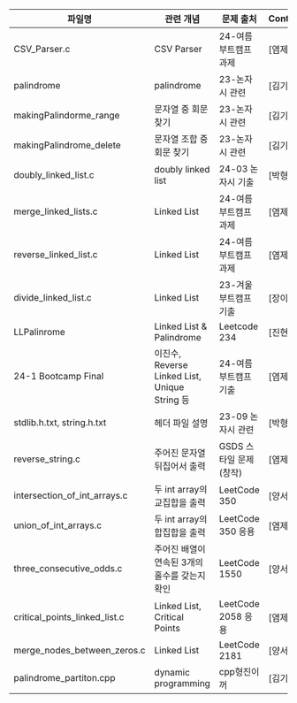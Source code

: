 | 파일명   | 관련 개념     | 문제 출처            | Contributor |
|----------|---------------|----------------------|-------------|
| CSV_Parser.c    | CSV Parser    | 24-여름 부트캠프 과제     | [염제원]      |
| palindrome   | palindrome    | 23-논자시 관련     | [김기훈]      |
| makingPalindorme_range   | 문자열 중 회문 찾기    | 23-논자시 관련     | [김기훈]      |
| makingPalindrome_delete   | 문자열 조합 중 회문 찾기    | 23-논자시 관련     | [김기훈]      |
| doubly_linked_list.c    | doubly linked list    | 24-03 논자시 기출    | [박형진]      |
| merge_linked_lists.c    | Linked List    | 24-여름 부트캠프 과제     | [염제원]      |
| reverse_linked_list.c    | Linked List    | 24-여름 부트캠프 과제     | [염제원]      |
| divide_linked_list.c    | Linked List    | 23-겨울 부트캠프 기출     | [장이준]      |
| LLPalinrome    | Linked List & Palindrome   | Leetcode 234    | [진현빈]      |
| 24-1 Bootcamp Final    | 이진수, Reverse Linked List, Unique String 등 | 24-여름 부트캠프 기출  | [염제원]      |
| stdlib.h.txt, string.h.txt   |  헤더 파일 설명   |   23-09 논자시 관련   |  [박형진]    |
| reverse_string.c   |  주어진 문자열 뒤집어서 출력   |  GSDS 스타일 문제 (창작)   |  [염제원]    |
| intersection_of_int_arrays.c   |  두 int array의 교집합을 출력   |  LeetCode 350   |  [양서윤]    |
| union_of_int_arrays.c   |  두 int array의 합집합을 출력   |  LeetCode 350 응용   |  [염제원]    |
| three_consecutive_odds.c   |  주어진 배열이 연속된 3개의 홀수를 갖는지 확인 |  LeetCode 1550   |  [양서윤]    |
| critical_points_linked_list.c  |  Linked List, Critical Points |  LeetCode 2058 응용   |  [염제원]    |
| merge_nodes_between_zeros.c  |  Linked List |  LeetCode 2181   |  [양서윤]    |
| palindrome_partiton.cpp | dynamic programming | cpp형진이꺼 | [김기훈]|

